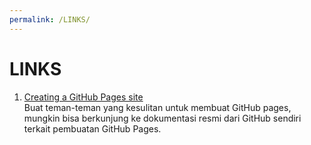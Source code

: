 ```yaml
---
permalink: /LINKS/
---
```

# LINKS


  1. [Creating a GitHub Pages site](https://docs.github.com/en/pages/getting-started-with-github-pages/creating-a-github-pages-site)<br>
     Buat teman-teman yang kesulitan untuk membuat GitHub pages, mungkin bisa berkunjung ke dokumentasi resmi dari GitHub sendiri terkait pembuatan GitHub Pages.
     
